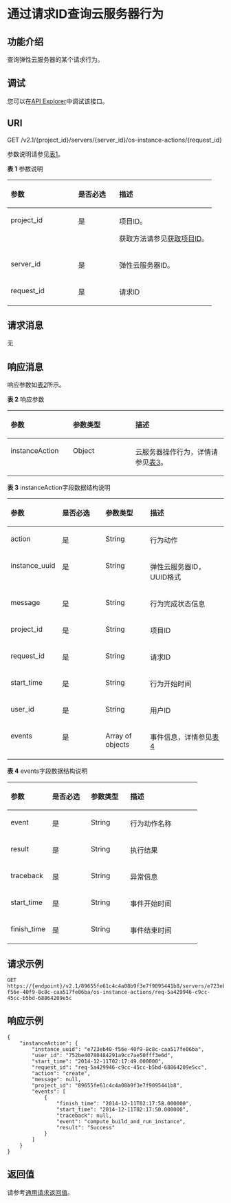 # 通过请求ID查询云服务器行为<a name="ecs_03_1502"></a>

## 功能介绍<a name="zh-cn_topic_0057973179_section16588975"></a>

查询弹性云服务器的某个请求行为。

## 调试<a name="section926243314015"></a>

您可以在[API Explorer](https://apiexplorer.developer.huaweicloud.com/apiexplorer/doc?product=ECS&api=NovaShowServerAction)中调试该接口。

## URI<a name="zh-cn_topic_0057973179_section15083054"></a>

GET /v2.1/\{project\_id\}/servers/\{server\_id\}/os-instance-actions/\{request\_id\}

参数说明请参见[表1](#zh-cn_topic_0057973179_table55945983)。

**表 1**  参数说明

<a name="zh-cn_topic_0057973179_table55945983"></a>
<table><thead align="left"><tr id="zh-cn_topic_0057973179_row11302482"><th class="cellrowborder" valign="top" width="33%" id="mcps1.2.4.1.1"><p id="p5187119"><a name="p5187119"></a><a name="p5187119"></a>参数</p>
</th>
<th class="cellrowborder" valign="top" width="20%" id="mcps1.2.4.1.2"><p id="p17503500"><a name="p17503500"></a><a name="p17503500"></a>是否必选</p>
</th>
<th class="cellrowborder" valign="top" width="47%" id="mcps1.2.4.1.3"><p id="p8497414"><a name="p8497414"></a><a name="p8497414"></a>描述</p>
</th>
</tr>
</thead>
<tbody><tr id="zh-cn_topic_0057973179_row49888896"><td class="cellrowborder" valign="top" width="33%" headers="mcps1.2.4.1.1 "><p id="zh-cn_topic_0057973179_p14468758"><a name="zh-cn_topic_0057973179_p14468758"></a><a name="zh-cn_topic_0057973179_p14468758"></a>project_id</p>
</td>
<td class="cellrowborder" valign="top" width="20%" headers="mcps1.2.4.1.2 "><p id="zh-cn_topic_0057973179_p31118786"><a name="zh-cn_topic_0057973179_p31118786"></a><a name="zh-cn_topic_0057973179_p31118786"></a>是</p>
</td>
<td class="cellrowborder" valign="top" width="47%" headers="mcps1.2.4.1.3 "><p id="p37593705"><a name="p37593705"></a><a name="p37593705"></a>项目ID。</p>
<p id="p1180512217438"><a name="p1180512217438"></a><a name="p1180512217438"></a>获取方法请参见<a href="获取项目ID.md">获取项目ID</a>。</p>
</td>
</tr>
<tr id="zh-cn_topic_0057973179_row613736410235"><td class="cellrowborder" valign="top" width="33%" headers="mcps1.2.4.1.1 "><p id="zh-cn_topic_0057973179_p2736446410235"><a name="zh-cn_topic_0057973179_p2736446410235"></a><a name="zh-cn_topic_0057973179_p2736446410235"></a>server_id</p>
</td>
<td class="cellrowborder" valign="top" width="20%" headers="mcps1.2.4.1.2 "><p id="zh-cn_topic_0057973179_p192907210235"><a name="zh-cn_topic_0057973179_p192907210235"></a><a name="zh-cn_topic_0057973179_p192907210235"></a>是</p>
</td>
<td class="cellrowborder" valign="top" width="47%" headers="mcps1.2.4.1.3 "><p id="zh-cn_topic_0057973179_p2203711610235"><a name="zh-cn_topic_0057973179_p2203711610235"></a><a name="zh-cn_topic_0057973179_p2203711610235"></a><span id="text68264416318"><a name="text68264416318"></a><a name="text68264416318"></a>弹性云服务器</span>ID。</p>
</td>
</tr>
<tr id="zh-cn_topic_0057973179_row172751639164211"><td class="cellrowborder" valign="top" width="33%" headers="mcps1.2.4.1.1 "><p id="zh-cn_topic_0057973179_p1927610391427"><a name="zh-cn_topic_0057973179_p1927610391427"></a><a name="zh-cn_topic_0057973179_p1927610391427"></a>request_id</p>
</td>
<td class="cellrowborder" valign="top" width="20%" headers="mcps1.2.4.1.2 "><p id="zh-cn_topic_0057973179_p1727693974213"><a name="zh-cn_topic_0057973179_p1727693974213"></a><a name="zh-cn_topic_0057973179_p1727693974213"></a>是</p>
</td>
<td class="cellrowborder" valign="top" width="47%" headers="mcps1.2.4.1.3 "><p id="zh-cn_topic_0057973179_p4276839114210"><a name="zh-cn_topic_0057973179_p4276839114210"></a><a name="zh-cn_topic_0057973179_p4276839114210"></a>请求ID</p>
</td>
</tr>
</tbody>
</table>

## 请求消息<a name="zh-cn_topic_0057973179_section56802184"></a>

无

## 响应消息<a name="zh-cn_topic_0057973179_section41457614"></a>

响应参数如[表2](#zh-cn_topic_0057973153_table55529076)所示。

**表 2**  响应参数

<a name="zh-cn_topic_0057973153_table55529076"></a>
<table><thead align="left"><tr id="zh-cn_topic_0057973153_row53394154"><th class="cellrowborder" valign="top" width="28.79%" id="mcps1.2.4.1.1"><p id="p32821024102610"><a name="p32821024102610"></a><a name="p32821024102610"></a>参数</p>
</th>
<th class="cellrowborder" valign="top" width="28.79%" id="mcps1.2.4.1.2"><p id="p202822024132618"><a name="p202822024132618"></a><a name="p202822024132618"></a>参数类型</p>
</th>
<th class="cellrowborder" valign="top" width="42.42%" id="mcps1.2.4.1.3"><p id="p10298192442612"><a name="p10298192442612"></a><a name="p10298192442612"></a>描述</p>
</th>
</tr>
</thead>
<tbody><tr id="zh-cn_topic_0057973153_row43894534"><td class="cellrowborder" valign="top" width="28.79%" headers="mcps1.2.4.1.1 "><p id="zh-cn_topic_0057973153_p65796329"><a name="zh-cn_topic_0057973153_p65796329"></a><a name="zh-cn_topic_0057973153_p65796329"></a>instanceAction</p>
</td>
<td class="cellrowborder" valign="top" width="28.79%" headers="mcps1.2.4.1.2 "><p id="zh-cn_topic_0057973153_p27902470"><a name="zh-cn_topic_0057973153_p27902470"></a><a name="zh-cn_topic_0057973153_p27902470"></a>Object</p>
</td>
<td class="cellrowborder" valign="top" width="42.42%" headers="mcps1.2.4.1.3 "><p id="p24702645"><a name="p24702645"></a><a name="p24702645"></a><span id="text107516360550"><a name="text107516360550"></a><a name="text107516360550"></a>云服务器</span>操作行为，详情请参见<a href="#zh-cn_topic_0057973179_table42003011">表3</a>。</p>
</td>
</tr>
</tbody>
</table>

**表 3**  instanceAction字段数据结构说明

<a name="zh-cn_topic_0057973179_table42003011"></a>
<table><thead align="left"><tr id="zh-cn_topic_0057973179_row4203326"><th class="cellrowborder" valign="top" width="21.16%" id="mcps1.2.5.1.1"><p id="zh-cn_topic_0057973179_p4925089"><a name="zh-cn_topic_0057973179_p4925089"></a><a name="zh-cn_topic_0057973179_p4925089"></a>参数</p>
</th>
<th class="cellrowborder" valign="top" width="20.8%" id="mcps1.2.5.1.2"><p id="zh-cn_topic_0057973179_p34151611"><a name="zh-cn_topic_0057973179_p34151611"></a><a name="zh-cn_topic_0057973179_p34151611"></a>是否必选</p>
</th>
<th class="cellrowborder" valign="top" width="20.990000000000002%" id="mcps1.2.5.1.3"><p id="zh-cn_topic_0057973179_p63387966"><a name="zh-cn_topic_0057973179_p63387966"></a><a name="zh-cn_topic_0057973179_p63387966"></a>参数类型</p>
</th>
<th class="cellrowborder" valign="top" width="37.05%" id="mcps1.2.5.1.4"><p id="zh-cn_topic_0057973179_p14817088"><a name="zh-cn_topic_0057973179_p14817088"></a><a name="zh-cn_topic_0057973179_p14817088"></a>描述</p>
</th>
</tr>
</thead>
<tbody><tr id="zh-cn_topic_0057973179_row59333494"><td class="cellrowborder" valign="top" width="21.16%" headers="mcps1.2.5.1.1 "><p id="zh-cn_topic_0057973179_p41283716"><a name="zh-cn_topic_0057973179_p41283716"></a><a name="zh-cn_topic_0057973179_p41283716"></a>action</p>
</td>
<td class="cellrowborder" valign="top" width="20.8%" headers="mcps1.2.5.1.2 "><p id="zh-cn_topic_0057973179_p11092043"><a name="zh-cn_topic_0057973179_p11092043"></a><a name="zh-cn_topic_0057973179_p11092043"></a>是</p>
</td>
<td class="cellrowborder" valign="top" width="20.990000000000002%" headers="mcps1.2.5.1.3 "><p id="zh-cn_topic_0057973179_p55646739"><a name="zh-cn_topic_0057973179_p55646739"></a><a name="zh-cn_topic_0057973179_p55646739"></a>String</p>
</td>
<td class="cellrowborder" valign="top" width="37.05%" headers="mcps1.2.5.1.4 "><p id="zh-cn_topic_0057973179_p26040275"><a name="zh-cn_topic_0057973179_p26040275"></a><a name="zh-cn_topic_0057973179_p26040275"></a>行为动作</p>
</td>
</tr>
<tr id="zh-cn_topic_0057973179_row33035884"><td class="cellrowborder" valign="top" width="21.16%" headers="mcps1.2.5.1.1 "><p id="zh-cn_topic_0057973179_p58660976"><a name="zh-cn_topic_0057973179_p58660976"></a><a name="zh-cn_topic_0057973179_p58660976"></a>instance_uuid</p>
</td>
<td class="cellrowborder" valign="top" width="20.8%" headers="mcps1.2.5.1.2 "><p id="zh-cn_topic_0057973179_p5331789"><a name="zh-cn_topic_0057973179_p5331789"></a><a name="zh-cn_topic_0057973179_p5331789"></a>是</p>
</td>
<td class="cellrowborder" valign="top" width="20.990000000000002%" headers="mcps1.2.5.1.3 "><p id="zh-cn_topic_0057973179_p53918616"><a name="zh-cn_topic_0057973179_p53918616"></a><a name="zh-cn_topic_0057973179_p53918616"></a>String</p>
</td>
<td class="cellrowborder" valign="top" width="37.05%" headers="mcps1.2.5.1.4 "><p id="zh-cn_topic_0057973179_p29221750"><a name="zh-cn_topic_0057973179_p29221750"></a><a name="zh-cn_topic_0057973179_p29221750"></a><span id="text155414220319"><a name="text155414220319"></a><a name="text155414220319"></a>弹性云服务器</span>ID，UUID格式</p>
</td>
</tr>
<tr id="zh-cn_topic_0057973179_row61669162"><td class="cellrowborder" valign="top" width="21.16%" headers="mcps1.2.5.1.1 "><p id="zh-cn_topic_0057973179_p29146205"><a name="zh-cn_topic_0057973179_p29146205"></a><a name="zh-cn_topic_0057973179_p29146205"></a>message</p>
</td>
<td class="cellrowborder" valign="top" width="20.8%" headers="mcps1.2.5.1.2 "><p id="zh-cn_topic_0057973179_p35098404"><a name="zh-cn_topic_0057973179_p35098404"></a><a name="zh-cn_topic_0057973179_p35098404"></a>是</p>
</td>
<td class="cellrowborder" valign="top" width="20.990000000000002%" headers="mcps1.2.5.1.3 "><p id="zh-cn_topic_0057973179_p12032376"><a name="zh-cn_topic_0057973179_p12032376"></a><a name="zh-cn_topic_0057973179_p12032376"></a>String</p>
</td>
<td class="cellrowborder" valign="top" width="37.05%" headers="mcps1.2.5.1.4 "><p id="zh-cn_topic_0057973179_p24398472"><a name="zh-cn_topic_0057973179_p24398472"></a><a name="zh-cn_topic_0057973179_p24398472"></a>行为完成状态信息</p>
</td>
</tr>
<tr id="zh-cn_topic_0057973179_row18259663"><td class="cellrowborder" valign="top" width="21.16%" headers="mcps1.2.5.1.1 "><p id="zh-cn_topic_0057973179_p2637755"><a name="zh-cn_topic_0057973179_p2637755"></a><a name="zh-cn_topic_0057973179_p2637755"></a>project_id</p>
</td>
<td class="cellrowborder" valign="top" width="20.8%" headers="mcps1.2.5.1.2 "><p id="zh-cn_topic_0057973179_p59338465"><a name="zh-cn_topic_0057973179_p59338465"></a><a name="zh-cn_topic_0057973179_p59338465"></a>是</p>
</td>
<td class="cellrowborder" valign="top" width="20.990000000000002%" headers="mcps1.2.5.1.3 "><p id="zh-cn_topic_0057973179_p12331636"><a name="zh-cn_topic_0057973179_p12331636"></a><a name="zh-cn_topic_0057973179_p12331636"></a>String</p>
</td>
<td class="cellrowborder" valign="top" width="37.05%" headers="mcps1.2.5.1.4 "><p id="zh-cn_topic_0057973179_p41686379"><a name="zh-cn_topic_0057973179_p41686379"></a><a name="zh-cn_topic_0057973179_p41686379"></a>项目ID</p>
</td>
</tr>
<tr id="zh-cn_topic_0057973179_row39633094"><td class="cellrowborder" valign="top" width="21.16%" headers="mcps1.2.5.1.1 "><p id="zh-cn_topic_0057973179_p56164037"><a name="zh-cn_topic_0057973179_p56164037"></a><a name="zh-cn_topic_0057973179_p56164037"></a>request_id</p>
</td>
<td class="cellrowborder" valign="top" width="20.8%" headers="mcps1.2.5.1.2 "><p id="zh-cn_topic_0057973179_p64588638"><a name="zh-cn_topic_0057973179_p64588638"></a><a name="zh-cn_topic_0057973179_p64588638"></a>是</p>
</td>
<td class="cellrowborder" valign="top" width="20.990000000000002%" headers="mcps1.2.5.1.3 "><p id="zh-cn_topic_0057973179_p52993173"><a name="zh-cn_topic_0057973179_p52993173"></a><a name="zh-cn_topic_0057973179_p52993173"></a>String</p>
</td>
<td class="cellrowborder" valign="top" width="37.05%" headers="mcps1.2.5.1.4 "><p id="zh-cn_topic_0057973179_p64297159"><a name="zh-cn_topic_0057973179_p64297159"></a><a name="zh-cn_topic_0057973179_p64297159"></a>请求ID</p>
</td>
</tr>
<tr id="zh-cn_topic_0057973179_row41803519"><td class="cellrowborder" valign="top" width="21.16%" headers="mcps1.2.5.1.1 "><p id="zh-cn_topic_0057973179_p30641851"><a name="zh-cn_topic_0057973179_p30641851"></a><a name="zh-cn_topic_0057973179_p30641851"></a>start_time</p>
</td>
<td class="cellrowborder" valign="top" width="20.8%" headers="mcps1.2.5.1.2 "><p id="zh-cn_topic_0057973179_p50142074"><a name="zh-cn_topic_0057973179_p50142074"></a><a name="zh-cn_topic_0057973179_p50142074"></a>是</p>
</td>
<td class="cellrowborder" valign="top" width="20.990000000000002%" headers="mcps1.2.5.1.3 "><p id="zh-cn_topic_0057973179_p66070892"><a name="zh-cn_topic_0057973179_p66070892"></a><a name="zh-cn_topic_0057973179_p66070892"></a>String</p>
</td>
<td class="cellrowborder" valign="top" width="37.05%" headers="mcps1.2.5.1.4 "><p id="zh-cn_topic_0057973179_p34976204"><a name="zh-cn_topic_0057973179_p34976204"></a><a name="zh-cn_topic_0057973179_p34976204"></a>行为开始时间</p>
</td>
</tr>
<tr id="row419219211572"><td class="cellrowborder" valign="top" width="21.16%" headers="mcps1.2.5.1.1 "><p id="p13192421165713"><a name="p13192421165713"></a><a name="p13192421165713"></a>user_id</p>
</td>
<td class="cellrowborder" valign="top" width="20.8%" headers="mcps1.2.5.1.2 "><p id="p2019272113571"><a name="p2019272113571"></a><a name="p2019272113571"></a>是</p>
</td>
<td class="cellrowborder" valign="top" width="20.990000000000002%" headers="mcps1.2.5.1.3 "><p id="p1419252175710"><a name="p1419252175710"></a><a name="p1419252175710"></a>String</p>
</td>
<td class="cellrowborder" valign="top" width="37.05%" headers="mcps1.2.5.1.4 "><p id="p31920211578"><a name="p31920211578"></a><a name="p31920211578"></a>用户ID</p>
</td>
</tr>
<tr id="zh-cn_topic_0057973179_row46350387"><td class="cellrowborder" valign="top" width="21.16%" headers="mcps1.2.5.1.1 "><p id="zh-cn_topic_0057973179_p63393830"><a name="zh-cn_topic_0057973179_p63393830"></a><a name="zh-cn_topic_0057973179_p63393830"></a>events</p>
</td>
<td class="cellrowborder" valign="top" width="20.8%" headers="mcps1.2.5.1.2 "><p id="zh-cn_topic_0057973179_p53294688"><a name="zh-cn_topic_0057973179_p53294688"></a><a name="zh-cn_topic_0057973179_p53294688"></a>是</p>
</td>
<td class="cellrowborder" valign="top" width="20.990000000000002%" headers="mcps1.2.5.1.3 "><p id="zh-cn_topic_0057973179_p34626643"><a name="zh-cn_topic_0057973179_p34626643"></a><a name="zh-cn_topic_0057973179_p34626643"></a>Array of objects</p>
</td>
<td class="cellrowborder" valign="top" width="37.05%" headers="mcps1.2.5.1.4 "><p id="zh-cn_topic_0057973179_p21902453"><a name="zh-cn_topic_0057973179_p21902453"></a><a name="zh-cn_topic_0057973179_p21902453"></a>事件信息，详情参见<a href="#zh-cn_topic_0057973179_table12745176">表4</a></p>
</td>
</tr>
</tbody>
</table>

**表 4**  events字段数据结构说明

<a name="zh-cn_topic_0057973179_table12745176"></a>
<table><thead align="left"><tr id="zh-cn_topic_0057973179_row62655484"><th class="cellrowborder" valign="top" width="21.9%" id="mcps1.2.5.1.1"><p id="p955611101542"><a name="p955611101542"></a><a name="p955611101542"></a>参数</p>
</th>
<th class="cellrowborder" valign="top" width="20.349999999999998%" id="mcps1.2.5.1.2"><p id="p755691019545"><a name="p755691019545"></a><a name="p755691019545"></a>是否必选</p>
</th>
<th class="cellrowborder" valign="top" width="20.7%" id="mcps1.2.5.1.3"><p id="p1255681015541"><a name="p1255681015541"></a><a name="p1255681015541"></a>参数类型</p>
</th>
<th class="cellrowborder" valign="top" width="37.05%" id="mcps1.2.5.1.4"><p id="p1957112100545"><a name="p1957112100545"></a><a name="p1957112100545"></a>描述</p>
</th>
</tr>
</thead>
<tbody><tr id="zh-cn_topic_0057973179_row66711197"><td class="cellrowborder" valign="top" width="21.9%" headers="mcps1.2.5.1.1 "><p id="zh-cn_topic_0057973179_p34897906"><a name="zh-cn_topic_0057973179_p34897906"></a><a name="zh-cn_topic_0057973179_p34897906"></a>event</p>
</td>
<td class="cellrowborder" valign="top" width="20.349999999999998%" headers="mcps1.2.5.1.2 "><p id="zh-cn_topic_0057973179_p56831198"><a name="zh-cn_topic_0057973179_p56831198"></a><a name="zh-cn_topic_0057973179_p56831198"></a>是</p>
</td>
<td class="cellrowborder" valign="top" width="20.7%" headers="mcps1.2.5.1.3 "><p id="zh-cn_topic_0057973179_p8158160"><a name="zh-cn_topic_0057973179_p8158160"></a><a name="zh-cn_topic_0057973179_p8158160"></a>String</p>
</td>
<td class="cellrowborder" valign="top" width="37.05%" headers="mcps1.2.5.1.4 "><p id="zh-cn_topic_0057973179_p39924292"><a name="zh-cn_topic_0057973179_p39924292"></a><a name="zh-cn_topic_0057973179_p39924292"></a>行为动作名称</p>
</td>
</tr>
<tr id="zh-cn_topic_0057973179_row23774312"><td class="cellrowborder" valign="top" width="21.9%" headers="mcps1.2.5.1.1 "><p id="zh-cn_topic_0057973179_p46671110"><a name="zh-cn_topic_0057973179_p46671110"></a><a name="zh-cn_topic_0057973179_p46671110"></a>result</p>
</td>
<td class="cellrowborder" valign="top" width="20.349999999999998%" headers="mcps1.2.5.1.2 "><p id="zh-cn_topic_0057973179_p58518640"><a name="zh-cn_topic_0057973179_p58518640"></a><a name="zh-cn_topic_0057973179_p58518640"></a>是</p>
</td>
<td class="cellrowborder" valign="top" width="20.7%" headers="mcps1.2.5.1.3 "><p id="zh-cn_topic_0057973179_p22263569"><a name="zh-cn_topic_0057973179_p22263569"></a><a name="zh-cn_topic_0057973179_p22263569"></a>String</p>
</td>
<td class="cellrowborder" valign="top" width="37.05%" headers="mcps1.2.5.1.4 "><p id="zh-cn_topic_0057973179_p42389388"><a name="zh-cn_topic_0057973179_p42389388"></a><a name="zh-cn_topic_0057973179_p42389388"></a>执行结果</p>
</td>
</tr>
<tr id="zh-cn_topic_0057973179_row45960172"><td class="cellrowborder" valign="top" width="21.9%" headers="mcps1.2.5.1.1 "><p id="zh-cn_topic_0057973179_p31786413"><a name="zh-cn_topic_0057973179_p31786413"></a><a name="zh-cn_topic_0057973179_p31786413"></a>traceback</p>
</td>
<td class="cellrowborder" valign="top" width="20.349999999999998%" headers="mcps1.2.5.1.2 "><p id="zh-cn_topic_0057973179_p43418025"><a name="zh-cn_topic_0057973179_p43418025"></a><a name="zh-cn_topic_0057973179_p43418025"></a>是</p>
</td>
<td class="cellrowborder" valign="top" width="20.7%" headers="mcps1.2.5.1.3 "><p id="zh-cn_topic_0057973179_p24562655"><a name="zh-cn_topic_0057973179_p24562655"></a><a name="zh-cn_topic_0057973179_p24562655"></a>String</p>
</td>
<td class="cellrowborder" valign="top" width="37.05%" headers="mcps1.2.5.1.4 "><p id="zh-cn_topic_0057973179_p27199156"><a name="zh-cn_topic_0057973179_p27199156"></a><a name="zh-cn_topic_0057973179_p27199156"></a>异常信息</p>
</td>
</tr>
<tr id="zh-cn_topic_0057973179_row43465817"><td class="cellrowborder" valign="top" width="21.9%" headers="mcps1.2.5.1.1 "><p id="zh-cn_topic_0057973179_p31070312"><a name="zh-cn_topic_0057973179_p31070312"></a><a name="zh-cn_topic_0057973179_p31070312"></a>start_time</p>
</td>
<td class="cellrowborder" valign="top" width="20.349999999999998%" headers="mcps1.2.5.1.2 "><p id="zh-cn_topic_0057973179_p42699947"><a name="zh-cn_topic_0057973179_p42699947"></a><a name="zh-cn_topic_0057973179_p42699947"></a>是</p>
</td>
<td class="cellrowborder" valign="top" width="20.7%" headers="mcps1.2.5.1.3 "><p id="zh-cn_topic_0057973179_p33667339"><a name="zh-cn_topic_0057973179_p33667339"></a><a name="zh-cn_topic_0057973179_p33667339"></a>String</p>
</td>
<td class="cellrowborder" valign="top" width="37.05%" headers="mcps1.2.5.1.4 "><p id="zh-cn_topic_0057973179_p36143663"><a name="zh-cn_topic_0057973179_p36143663"></a><a name="zh-cn_topic_0057973179_p36143663"></a>事件开始时间</p>
</td>
</tr>
<tr id="zh-cn_topic_0057973179_row56857514"><td class="cellrowborder" valign="top" width="21.9%" headers="mcps1.2.5.1.1 "><p id="zh-cn_topic_0057973179_p42055936"><a name="zh-cn_topic_0057973179_p42055936"></a><a name="zh-cn_topic_0057973179_p42055936"></a>finish_time</p>
</td>
<td class="cellrowborder" valign="top" width="20.349999999999998%" headers="mcps1.2.5.1.2 "><p id="zh-cn_topic_0057973179_p44459997"><a name="zh-cn_topic_0057973179_p44459997"></a><a name="zh-cn_topic_0057973179_p44459997"></a>是</p>
</td>
<td class="cellrowborder" valign="top" width="20.7%" headers="mcps1.2.5.1.3 "><p id="zh-cn_topic_0057973179_p51087662"><a name="zh-cn_topic_0057973179_p51087662"></a><a name="zh-cn_topic_0057973179_p51087662"></a>String</p>
</td>
<td class="cellrowborder" valign="top" width="37.05%" headers="mcps1.2.5.1.4 "><p id="zh-cn_topic_0057973179_p44490037"><a name="zh-cn_topic_0057973179_p44490037"></a><a name="zh-cn_topic_0057973179_p44490037"></a>事件结束时间</p>
</td>
</tr>
</tbody>
</table>

## 请求示例<a name="zh-cn_topic_0057973179_section37574207"></a>

```
GET https://{endpoint}/v2.1/89655fe61c4c4a08b9f3e7f9095441b8/servers/e723eb40-f56e-40f9-8c8c-caa517fe06ba/os-instance-actions/req-5a429946-c9cc-45cc-b5bd-68864209e5c
```

## 响应示例<a name="section18542154625318"></a>

```
{
    "instanceAction": {
        "instance_uuid": "e723eb40-f56e-40f9-8c8c-caa517fe06ba",
        "user_id": "752be40780484291a9cc7ae50fff3e6d",
        "start_time": "2014-12-11T02:17:49.000000",
        "request_id": "req-5a429946-c9cc-45cc-b5bd-68864209e5cc",
        "action": "create",
        "message": null,
        "project_id": "89655fe61c4c4a08b9f3e7f9095441b8",
        "events": [
            {
                "finish_time": "2014-12-11T02:17:58.000000",
                "start_time": "2014-12-11T02:17:50.000000",
                "traceback": null,
                "event": "compute_build_and_run_instance",
                "result": "Success"
            }
        ]
    }
}
```

## 返回值<a name="zh-cn_topic_0057973179_section1642564"></a>

请参考[通用请求返回值](通用请求返回值.md)。

